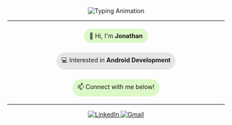 <div align="center">
  <img src="https://readme-typing-svg.herokuapp.com?font=Fira+Code&size=24&duration=2500&pause=1000&color=58A6FF&center=true&vCenter=true&width=500&lines=👋+Hi%2C+I'm+Jonathan;💻+Android+Development+Enthusiast;🤝+Let's+Connect!" alt="Typing Animation" />
</div>

---

<div align="center">
  <p>
    <span style="background:#DCF8C6;padding:8px 12px;border-radius:20px;display:inline-block;margin:4px;">
      👋 Hi, I'm <b>Jonathan</b>
    </span>
  </p>
  <p>
    <span style="background:#E6E6E6;padding:8px 12px;border-radius:20px;display:inline-block;margin:4px;">
      💻 Interested in <b>Android Development</b>
    </span>
  </p>
  <p>
    <span style="background:#DCF8C6;padding:8px 12px;border-radius:20px;display:inline-block;margin:4px;">
      📫 Connect with me below!
    </span>
  </p>
</div>

---

<p align="center">
  <a href="https://www.linkedin.com/in/jonathan-kamagi/">
    <img src="https://img.shields.io/badge/LinkedIn-0077B5?style=for-the-badge&logo=linkedin&logoColor=white" alt="LinkedIn" />
  </a>
  <a href="mailto:jkamagi41@gmail.com">
    <img src="https://img.shields.io/badge/Gmail-D14836?style=for-the-badge&logo=gmail&logoColor=white" alt="Gmail" />
  </a>
</p>
